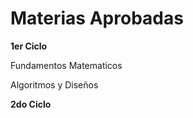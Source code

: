 **Materias Aprobadas**
=======================

**1er Ciclo**

Fundamentos Matematicos

Algoritmos y Diseños

**2do Ciclo**
